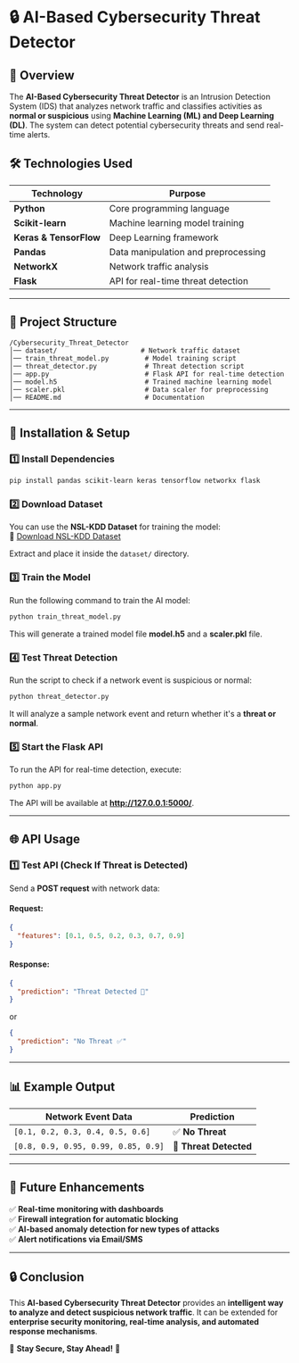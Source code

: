 
# 🔒 AI-Based Cybersecurity Threat Detector  

## 📌 Overview  
The **AI-Based Cybersecurity Threat Detector** is an Intrusion Detection System (IDS) that analyzes network traffic and classifies activities as **normal or suspicious** using **Machine Learning (ML) and Deep Learning (DL)**. The system can detect potential cybersecurity threats and send real-time alerts.

## 🛠️ Technologies Used  
| **Technology** | **Purpose** |
|--------------|------------|
| **Python** | Core programming language |
| **Scikit-learn** | Machine learning model training |
| **Keras & TensorFlow** | Deep Learning framework |
| **Pandas** | Data manipulation and preprocessing |
| **NetworkX** | Network traffic analysis |
| **Flask** | API for real-time threat detection |

---

## 📂 **Project Structure**  
```
/Cybersecurity_Threat_Detector
│── dataset/                     # Network traffic dataset
│── train_threat_model.py         # Model training script
│── threat_detector.py            # Threat detection script
│── app.py                        # Flask API for real-time detection
│── model.h5                      # Trained machine learning model
│── scaler.pkl                    # Data scaler for preprocessing
│── README.md                     # Documentation
```

---

## 🚀 **Installation & Setup**  

### 1️⃣ Install Dependencies  
```sh
pip install pandas scikit-learn keras tensorflow networkx flask
```

### 2️⃣ Download Dataset  
You can use the **NSL-KDD Dataset** for training the model:  
🔗 [Download NSL-KDD Dataset](https://www.kaggle.com/competitions/nsl-kdd/data)  

Extract and place it inside the `dataset/` directory.

### 3️⃣ Train the Model  
Run the following command to train the AI model:  
```sh
python train_threat_model.py
```
This will generate a trained model file **model.h5** and a **scaler.pkl** file.

### 4️⃣ Test Threat Detection  
Run the script to check if a network event is suspicious or normal:  
```sh
python threat_detector.py
```
It will analyze a sample network event and return whether it's a **threat or normal**.

### 5️⃣ Start the Flask API  
To run the API for real-time detection, execute:  
```sh
python app.py
```
The API will be available at **http://127.0.0.1:5000/**.

---

## 🌐 **API Usage**  

### **1️⃣ Test API (Check If Threat is Detected)**
Send a **POST request** with network data:

#### **Request:**
```json
{
  "features": [0.1, 0.5, 0.2, 0.3, 0.7, 0.9]
}
```

#### **Response:**
```json
{
  "prediction": "Threat Detected 🚨"
}
```
or  
```json
{
  "prediction": "No Threat ✅"
}
```

---

## 📊 **Example Output**  

| **Network Event Data** | **Prediction** |
|------------------------|--------------|
| `[0.1, 0.2, 0.3, 0.4, 0.5, 0.6]` | ✅ **No Threat** |
| `[0.8, 0.9, 0.95, 0.99, 0.85, 0.9]` | 🚨 **Threat Detected** |

---

## 🎯 **Future Enhancements**  
✅ **Real-time monitoring with dashboards**  
✅ **Firewall integration for automatic blocking**  
✅ **AI-based anomaly detection for new types of attacks**  
✅ **Alert notifications via Email/SMS**  

---

## 🔒 **Conclusion**  
This **AI-based Cybersecurity Threat Detector** provides an **intelligent way to analyze and detect suspicious network traffic**. It can be extended for **enterprise security monitoring, real-time analysis, and automated response mechanisms**.

🚀 **Stay Secure, Stay Ahead!** 🚀
